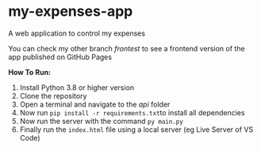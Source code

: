 # my-expenses-app
A web application to control my expenses

You can check my other branch *frontest* to see a frontend version of the app published on GitHub Pages

**How To Run:**

1. Install Python 3.8 or higher version
2. Clone the repository
3. Open a terminal and navigate to the *api* folder
4. Now run `pip install -r requirements.txt`to install all dependencies
5. Now run the server with the command `py main.py`
6. Finally run the `index.html` file using a local server (eg Live Server of VS Code)